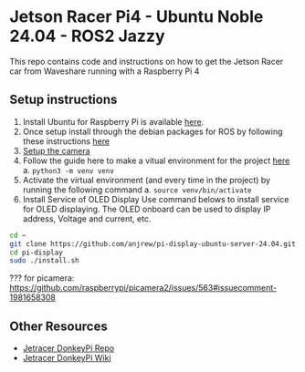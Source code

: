 # Jetson Racer Pi4 - Ubuntu Noble 24.04 - ROS2 Jazzy

This repo contains code and instructions on how to get the Jetson Racer car from Waveshare running with a Raspberry Pi 4

## Setup instructions

1. Install Ubuntu for Raspberry Pi is available [here](https://ubuntu.com/download/raspberry-pi).
2. Once setup install through the debian packages for ROS by following these instructions [here](https://docs.ros.org/en/jazzy/Installation/Ubuntu-Install-Debs.html#id2)
3. [Setup the camera](https://www.youtube.com/watch?v=va7o7wzhEE4&ab_channel=gaseoustortoise)
4. Follow the guide here to make a vitual environment for the project [here](https://docs.python.org/3/library/venv.html) 
    a. `python3 -m venv venv`
5. Activate the virtual environment (and every time in the project) by running the following command
    a. `source venv/bin/activate`
6. Install Service of OLED Display
Use command belows to install service for OLED displaying. The OLED onboard can be used to display IP address, Voltage and current, etc.
```bash
cd ~
git clone https://github.com/anjrew/pi-display-ubuntu-server-24.04.git
cd pi-display
sudo ./install.sh
```

??? for picamera: https://github.com/raspberrypi/picamera2/issues/563#issuecomment-1981658308


## Other Resources
- [Jetracer DonkeyPi Repo](https://github.com/waveshare/donkeycar)
- [Jetracer DonkeyPi Wiki](https://www.waveshare.com/wiki/PiRacer_AI_Kit)
